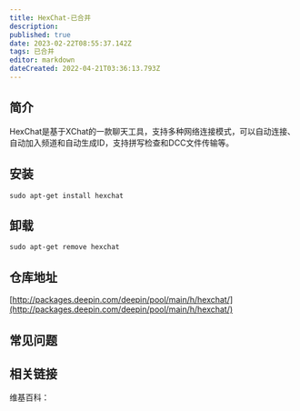 ```yaml
---
title: HexChat-已合并
description: 
published: true
date: 2023-02-22T08:55:37.142Z
tags: 已合并
editor: markdown
dateCreated: 2022-04-21T03:36:13.793Z
---
```


## 简介

HexChat是基于XChat的一款聊天工具，支持多种网络连接模式，可以自动连接、自动加入频道和自动生成ID，支持拼写检查和DCC文件传输等。

## 安装

`sudo apt-get install hexchat`

## 卸载

`sudo apt-get remove hexchat`

## 仓库地址

[http://packages.deepin.com/deepin/pool/main/h/hexchat/](http://packages.deepin.com/deepin/pool/main/h/hexchat/)

## 常见问题

## 相关链接

维基百科：
